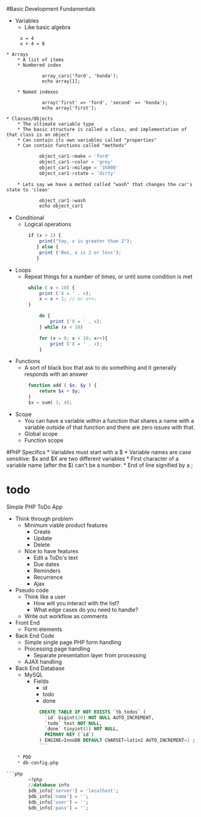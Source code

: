 #Basic Development Fundamentals
* Variables
    * Like basic algebra 

```
     x = 4 
     x + 4 = 8
```
    * Arrays
        * A list of items 
        * Numbered index 

```
             array_cars('ford', 'honda');
             echo array[1];
```
        * Named indexes 

```
             array('first' => 'ford', 'second' => 'honda');
             echo array['first'];
```
    * Classes/Objects
        * The ultimate variable type
        * The basic structure is called a class, and implementation of that class is an object
        * Can contain its own variables called "properties"
        * Can contain functions called "methods"

```javascript
            object_car1->make = 'ford'
            object_car1->color = 'grey'
            object_car1->milage = '35000'
            object_car1->state = 'dirty'
```        
        * Lets say we have a method called "wash" that changes the car's state to 'clean'

```javascript
            object_car1->wash
            echo object_car1
```
* Conditional
    * Logical operations

```javascript
        if (x > 2) { 
            print("Yay, x is greater than 2"); 
           } else { 
            print ('Boo, x is 2 or less'); 
           }
```
* Loops
    * Repeat things for a number of times, or until some condition is met

```javascript
        while ( x < 10) { 
            print ('X = ' . x);
            x = x + 1; // or x++;
        }
```

```javascript  
            do {
                print ('X = ' . x);
            } while (x < 10)
```

```javascript
            for (x = 0; x < 10; x++){
                print ('X = ' . x);
            }
```
* Functions
    * A sort of black box that ask to do something and it generally responds with an answer

```php
        function add ( $x, $y ) {
            return $x + $y;
        }      
        $x = sum( 3, 4);
```

* Scope
    * You can have a variable within a function that shares a name with a variable outside of that function and there are zero issues with that.
    * Global scope
    * Function scope

#PHP Specifics
    * Variables must start with a $
    * Variable names are case sensitive: $x and $X are two different variables
    * First character of a variable name (after the $) can't be a number.
    * End of line signified by a ;

# todo
Simple PHP ToDo App

* Think through problem
    * Minimum viable product features
        * Create
        * Update
        * Delete
    * Nice to have features
        * Edit a ToDo's text
        * Due dates
        * Reminders
        * Recurrence
        * Ajax
* Pseudo code
    * Think like a user
        * How will you interact with the list?
        * What edge cases do you need to handle?
    * Write out workflow as comments
* Front End
    * Form elements
* Back End Code
    * Simple single page PHP form handling
    * Processing page handling
        * Separate presentation layer from processing
    * AJAX handling
* Back End Database
    * MySQL
        * Fields
            * id
            * todo
            * done

```SQL
            CREATE TABLE IF NOT EXISTS `tb_todos` (
              `id` bigint(20) NOT NULL AUTO_INCREMENT,
              `todo` text NOT NULL,
              `done` tinyint(1) NOT NULL,
              PRIMARY KEY (`id`)
            ) ENGINE=InnoDB DEFAULT CHARSET=latin1 AUTO_INCREMENT=1 ;
            ```

    * PDO
    * db-config.php

```php
        <?php
        //database info
        $db_info['server'] = 'localhost';
        $db_info['name'] = '';
        $db_info['user'] = '';
        $db_info['pass'] = '';
```
